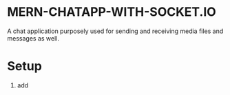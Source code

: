 # MERN-CHATAPP-WITH-SOCKET.IO
A chat application purposely used for sending and receiving media files and messages as well.

# Setup
1. add
